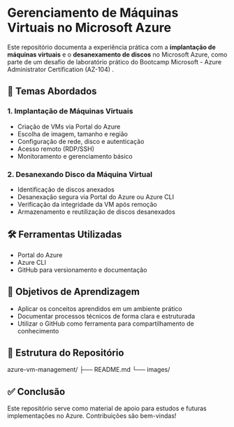 # Gerenciamento de Máquinas Virtuais no Microsoft Azure

Este repositório documenta a experiência prática com a **implantação de máquinas virtuais** e o **desanexamento de discos** no Microsoft Azure, como parte de um desafio de laboratório prático do Bootcamp Microsoft - Azure Administrator Certification (AZ-104) .

## 📌 Temas Abordados

### 1. Implantação de Máquinas Virtuais
- Criação de VMs via Portal do Azure
- Escolha de imagem, tamanho e região
- Configuração de rede, disco e autenticação
- Acesso remoto (RDP/SSH)
- Monitoramento e gerenciamento básico

### 2. Desanexando Disco da Máquina Virtual
- Identificação de discos anexados
- Desanexação segura via Portal do Azure ou Azure CLI
- Verificação da integridade da VM após remoção
- Armazenamento e reutilização de discos desanexados

## 🛠️ Ferramentas Utilizadas
- Portal do Azure
- Azure CLI
- GitHub para versionamento e documentação

## 🎯 Objetivos de Aprendizagem
- Aplicar os conceitos aprendidos em um ambiente prático
- Documentar processos técnicos de forma clara e estruturada
- Utilizar o GitHub como ferramenta para compartilhamento de conhecimento

## 📁 Estrutura do Repositório

azure-vm-management/ ├── README.md └── images/

## ✅ Conclusão

Este repositório serve como material de apoio para estudos e futuras implementações no Azure. Contribuições são bem-vindas!
